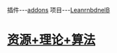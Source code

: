 
插件---[addons](addons.md)
项目---[LeanrnbdnelB](LearnbdnelB.md)

#	[资源+理论+算法](asset_theory_algorithm/README.md)